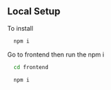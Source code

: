 
## Local Setup

To install 

```bash
  npm i
```
Go to frontend then run the npm i

```bash
  cd frontend
```
```bash
  npm i
```

